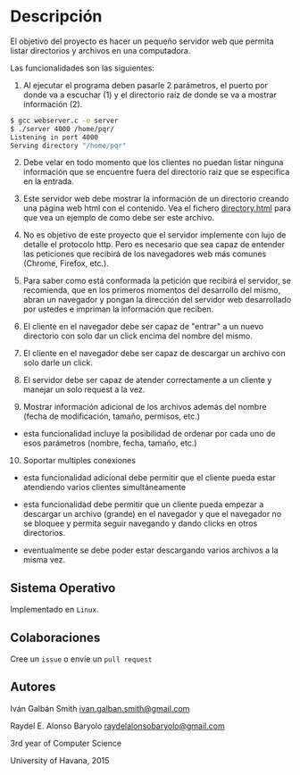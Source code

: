 # Descripción

El objetivo del proyecto es hacer un pequeño servidor web que permita listar directorios y archivos en una computadora.

Las funcionalidades son las siguientes:

1. Al ejecutar el programa deben pasarle 2 parámetros, el puerto por donde va a escuchar (1) y el directorio raíz de donde se va a mostrar información (2).

```bash
$ gcc webserver.c -o server
$ ./server 4000 /home/pqr/
Listening in port 4000
Serving directory "/home/pqr"
```

2. Debe velar en todo momento que los clientes no puedan listar ninguna información que se encuentre fuera del directorio raiz que se especifica en la entrada.

3. Este servidor web debe mostrar la información de un directorio creando una página web html con el contenido. Vea el fichero [directory.html](directory.html) para que vea un ejemplo de como debe ser este archivo.

4. No es objetivo de este proyecto que el servidor implemente con lujo de detalle el protocolo http. Pero es necesario que sea capaz de entender las peticiones que recibirá de los navegadores web más comunes (Chrome, Firefox, etc.).

5. Para saber como está conformada la petición que recibirá el servidor, se recomienda, que en los primeros momentos del desarrollo del mismo, abran un navegador y pongan la dirección del servidor web desarrollado por ustedes e impriman la información que reciben.

6. El cliente en el navegador debe ser capaz de "entrar" a un nuevo directorio con solo dar un click encima del nombre del mismo.

7. El cliente en el navegador debe ser capaz de descargar un archivo con solo darle un click.

8. El servidor debe ser capaz de atender correctamente a un cliente y manejar un solo request a la vez.

9. Mostrar información adicional de los archivos además del nombre (fecha de modificación, tamaño, permisos, etc.)

- esta funcionalidad incluye la posibilidad de ordenar por cada uno de esos parámetros (nombre, fecha, tamaño, etc.)

10. Soportar multiples conexiones

- esta funcionalidad adicional debe permitir que el cliente pueda estar atendiendo varios clientes simultáneamente

- esta funcionalidad debe permitir que un cliente pueda empezar a descargar un archivo (grande) en el navegador y que el navegador no se bloquee y permita seguir navegando y dando clicks en otros directorios.

- eventualmente se debe poder estar descargando varios archivos a la misma vez.

Sistema Operativo
-----------------

Implementado en `Linux`.

## Colaboraciones

Cree un `issue` o envíe un `pull request`

## Autores

Iván Galbán Smith <ivan.galban.smith@gmail.com>

Raydel E. Alonso Baryolo <raydelalonsobaryolo@gmail.com>

3rd year of Computer Science

University of Havana, 2015

